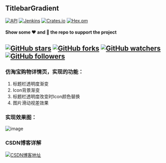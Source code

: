 ## TitlebarGradient
[![API](https://img.shields.io/badge/API-9%2B-brightgreen.svg)](https://android-arsenal.com/api?level=9) 
[![Jenkins](https://img.shields.io/jenkins/s/https/jenkins.qa.ubuntu.com/view/Precise/view/All%20Precise/job/precise-desktop-amd64_default.svg)](https://github.com/xiaosong520/TitlebarGradient.git)
[![Crates.io](https://img.shields.io/badge/download-3M-brightgreen.svg)](https://github.com/xiaosong520/TitlebarGradient/archive/master.zip)
[![Hex.pm](https://img.shields.io/hexpm/l/plug.svg)](http://www.apache.org/licenses/)

#### Show some :heart: and :stars: the repo to support the project

[![GitHub stars](https://img.shields.io/github/stars/xiaosong520/TitlebarGradient.svg?style=social)](https://github.com/xiaosong520/TitlebarGradient/stargazers) [![GitHub forks](https://img.shields.io/github/forks/xiaosong520/TitlebarGradient.svg?style=social)](https://github.com/xiaosong520/TitlebarGradient/network) [![GitHub watchers](https://img.shields.io/github/watchers/xiaosong520/TitlebarGradient.svg?style=social)](https://github.com/xiaosong520/TitlebarGradient/watchers) [![GitHub followers](https://img.shields.io/github/followers/xiaosong520.svg?style=social)](https://github.com/xiaosong520/followers) 
---

### 仿淘宝购物详情页，实现的功能：
1. 标题栏透明度渐变
2. Icon背景渐变
3. 标题栏透明度改变时Icon颜色替换
4. 图片滑动视差效果

### 实现效果图：
![image](https://github.com/xiaosong520/TitlebarGradient/blob/master/preview/preview.gif)


### CSDN博客详解
[![CSDN博客地址](https://img.shields.io/badge/CSDN%E5%8D%9A%E5%AE%A2%E5%9C%B0%E5%9D%80-http%3A%2F%2Fblog.csdn.net-red.svg?style=plastic)](http://blog.csdn.net/qq_22393017/article/details/54602925)


